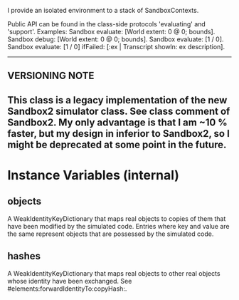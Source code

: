 I provide an isolated environment to a stack of SandboxContexts.

Public API can be found in the class-side protocols 'evaluating' and 'support'. Examples:
	Sandbox evaluate: [World extent: 0 @ 0; bounds].
	Sandbox debug: [World extent: 0 @ 0; bounds].
	Sandbox evaluate: [1 / 0].
	Sandbox evaluate: [1 / 0] ifFailed: [:ex | Transcript showln: ex description].

---
## VERSIONING NOTE

This class is a legacy implementation of the new Sandbox2 simulator class. See class comment of Sandbox2. My only advantage is that I am ~10 % faster, but my design in inferior to Sandbox2, so I might be deprecated at some point in the future.
---

# Instance Variables (internal)

## objects

A WeakIdentityKeyDictionary that maps real objects to copies of them that have been modified by the simulated code. Entries where key and value are the same represent objects that are possessed by the simulated code.

## hashes

A WeakIdentityKeyDictionary that maps real objects to other real objects whose identity have been exchanged. See #elements:forwardIdentityTo:copyHash:.